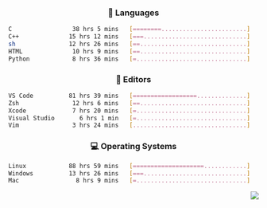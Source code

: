 <!--
<p align="center">
  <img height="50" src="https://cdn.simpleicons.org/c/81c8be" title="clang" alt="clang">
  <img height="50" src="https://cdn.simpleicons.org/c++/81c8be" title="cpp" alt="cpp">
  <img height="50" src="https://cdn.simpleicons.org/arm/81c8be" title="arm" alt="arm">
  <img height="50" src="https://cdn.simpleicons.org/stmicroelectronics/81c8be" title="stmicroelectronics" alt="stmicroelectronics">
  <img height="50" src="https://cdn.simpleicons.org/raspberrypi/81c8be" title="raspberrypi" alt="raspberrypi">
  <img height="50" src="https://cdn.simpleicons.org/cmake/81c8be" title="cmake" alt="cmake">
  <img height="50" src="https://cdn.simpleicons.org/gnubash/81c8be" title="gnubash" alt="gnubash">
</p>
-->

<!--START_SECTION:wakatime_gen-->
<div align="center">

### :hammer: Languages

```sh
C                 38 hrs 5 mins   [========........................]    34.45%
C++              15 hrs 12 mins   [===.............................]    13.76%
sh               12 hrs 26 mins   [==..............................]    11.25%
HTML              10 hrs 9 mins   [==..............................]     9.18%
Python            8 hrs 36 mins   [=...............................]     7.78%
```

</div>

<div align="center">

### :floppy_disk: Editors

```sh
VS Code          81 hrs 39 mins   [==================..............]    73.83%
Zsh               12 hrs 6 mins   [==..............................]    10.94%
Xcode             7 hrs 20 mins   [=...............................]     6.63%
Visual Studio       6 hrs 1 min   [=...............................]     5.44%
Vim               3 hrs 24 mins   [................................]     3.08%
```

</div>

<div align="center">

### :computer: Operating Systems

```sh
Linux            88 hrs 59 mins   [====================............]    80.47%
Windows          13 hrs 26 mins   [===.............................]    12.16%
Mac                8 hrs 9 mins   [=...............................]     7.37%
```

</div>


<!--END_SECTION:wakatime_gen-->

<div align="right">

[![](https://komarev.com/ghpvc/?username=luswdev&color=283044&style=for-the-badge&label=visiters)](https://github.com/luswdev)

</div>
